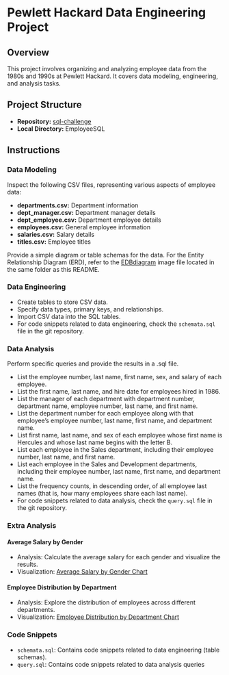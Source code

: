# Pewlett Hackard Data Engineering Project

## Overview
This project involves organizing and analyzing employee data from the 1980s and 1990s at Pewlett Hackard. It covers data modeling, engineering, and analysis tasks.

## Project Structure
- **Repository:** [sql-challenge](https://github.com/yourusername/sql-challenge)
- **Local Directory:** EmployeeSQL

## Instructions

### Data Modeling
Inspect the following CSV files, representing various aspects of employee data:
- **departments.csv:** Department information
- **dept_manager.csv:** Department manager details
- **dept_employee.csv:** Department employee details
- **employees.csv:** General employee information
- **salaries.csv:** Salary details
- **titles.csv:** Employee titles

Provide a simple diagram or table schemas for the data. For the Entity Relationship Diagram (ERD), refer to the [EDBdiagram](./EDBdiagram.png) image file located in the same folder as this README.

### Data Engineering
- Create tables to store CSV data.
- Specify data types, primary keys, and relationships.
- Import CSV data into the SQL tables.
- For code snippets related to data engineering, check the `schemata.sql` file in the git repository.

### Data Analysis
Perform specific queries and provide the results in a .sql file.
- List the employee number, last name, first name, sex, and salary of each employee.
- List the first name, last name, and hire date for employees hired in 1986.
- List the manager of each department with department number, department name, employee number, last name, and first name.
- List the department number for each employee along with that employee’s employee number, last name, first name, and department name.
- List first name, last name, and sex of each employee whose first name is Hercules and whose last name begins with the letter B.
- List each employee in the Sales department, including their employee number, last name, and first name.
- List each employee in the Sales and Development departments, including their employee number, last name, first name, and department name.
- List the frequency counts, in descending order, of all employee last names (that is, how many employees share each last name).
- For code snippets related to data analysis, check the `query.sql` file in the git repository.

### Extra Analysis

#### Average Salary by Gender
- Analysis: Calculate the average salary for each gender and visualize the results.
- Visualization: [Average Salary by Gender Chart](./average_salary_by_gender.png)

#### Employee Distribution by Department
- Analysis: Explore the distribution of employees across different departments.
- Visualization: [Employee Distribution by Department Chart](./employee_distribution_by_department.png)

### Code Snippets
- `schemata.sql`: Contains code snippets related to data engineering (table schemas).
- `query.sql`: Contains code snippets related to data analysis queries
